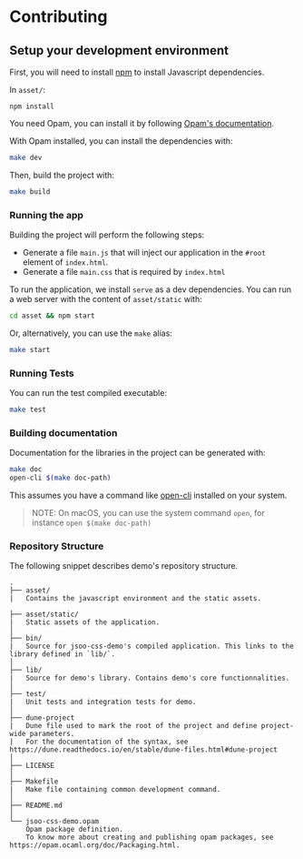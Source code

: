 # Contributing

## Setup your development environment

First, you will need to install [npm](https://npmjs.com) to install Javascript dependencies.

In `asset/`:

```
npm install
```

You need Opam, you can install it by following [Opam's documentation](https://opam.ocaml.org/doc/Install.html).

With Opam installed, you can install the dependencies with:

```bash
make dev
```

Then, build the project with:

```bash
make build
```

### Running the app

Building the project will perform the following steps:

- Generate a file `main.js` that will inject our application in the `#root` element of `index.html`.
- Generate a file `main.css` that is required by `index.html`

To run the application, we install `serve` as a dev dependencies. You can run a web server with the content of `asset/static` with:

```sh
cd asset && npm start
```

Or, alternatively, you can use the `make` alias:


```bash
make start
```

### Running Tests

You can run the test compiled executable:


```bash
make test
```

### Building documentation

Documentation for the libraries in the project can be generated with:


```bash
make doc
open-cli $(make doc-path)
```

This assumes you have a command like [open-cli](https://github.com/sindresorhus/open-cli) installed on your system.

> NOTE: On macOS, you can use the system command `open`, for instance `open $(make doc-path)`

### Repository Structure

The following snippet describes demo's repository structure.

```text
.
├── asset/
|   Contains the javascript environment and the static assets.

├── asset/static/
|   Static assets of the application.
│
├── bin/
|   Source for jsoo-css-demo's compiled application. This links to the library defined in `lib/`.
│
├── lib/
|   Source for demo's library. Contains demo's core functionnalities.
│
├── test/
|   Unit tests and integration tests for demo.
│
├── dune-project
|   Dune file used to mark the root of the project and define project-wide parameters.
|   For the documentation of the syntax, see https://dune.readthedocs.io/en/stable/dune-files.html#dune-project
│
├── LICENSE
│
├── Makefile
|   Make file containing common development command.
│
├── README.md
│
└── jsoo-css-demo.opam
    Opam package definition.
    To know more about creating and publishing opam packages, see https://opam.ocaml.org/doc/Packaging.html.
```
